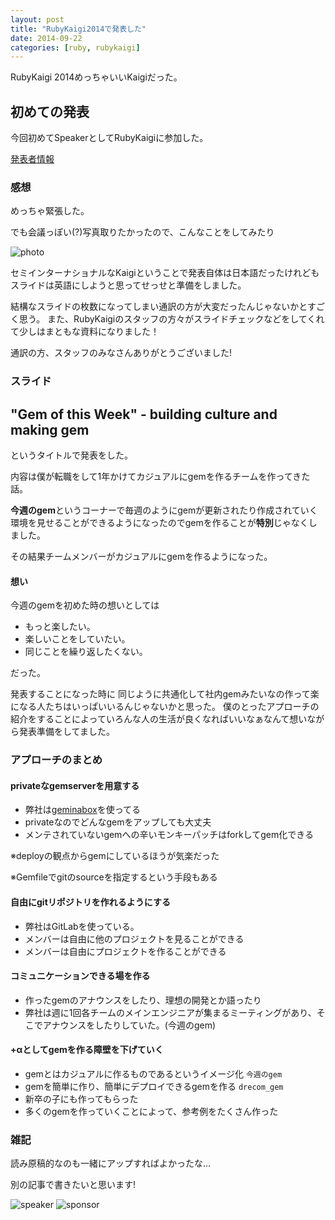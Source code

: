 ```yaml
---
layout: post
title: "RubyKaigi2014で発表した"
date: 2014-09-22
categories: [ruby, rubykaigi]
---
```


RubyKaigi 2014めっちゃいいKaigiだった。

 <!--more-->

## 初めての発表
今回初めてSpeakerとしてRubyKaigiに参加した。

[発表者情報](http://rubykaigi.org/2014/presentation/S-TakumiMiura)

### 感想
めっちゃ緊張した。

でも会議っぽい(?)写真取りたかったので、こんなことをしてみたり

![photo](http://photos-d.ak.instagram.com/hphotos-ak-xfa1/10654988_1524824864402355_142010473_n.jpg)

セミインターナショナルなKaigiということで発表自体は日本語だったけれどもスライドは英語にしようと思ってせっせと準備をしました。


結構なスライドの枚数になってしまい通訳の方が大変だったんじゃないかとすごく思う。
また、RubyKaigiのスタッフの方々がスライドチェックなどをしてくれて少しはまともな資料になりました！

通訳の方、スタッフのみなさんありがとうございました!

### スライド

<script async class="speakerdeck-embed" data-id="ed2e4fa0221e0132318076af556e37c5" data-ratio="1.33333333333333" src="//speakerdeck.com/assets/embed.js"></script>


## "Gem of this Week" - building culture and making gem
というタイトルで発表をした。

内容は僕が転職をして1年かけてカジュアルにgemを作るチームを作ってきた話。

**今週のgem**というコーナーで毎週のようにgemが更新されたり作成されていく環境を見せることができるようになったのでgemを作ることが**特別**じゃなくしました。

その結果チームメンバーがカジュアルにgemを作るようになった。

#### 想い
今週のgemを初めた時の想いとしては

- もっと楽したい。
- 楽しいことをしていたい。
- 同じことを繰り返したくない。

だった。

発表することになった時に
同じように共通化して社内gemみたいなの作って楽になる人たちはいっぱいいるんじゃないかと思った。
僕のとったアプローチの紹介をすることによっていろんな人の生活が良くなればいいなぁなんて想いながら発表準備をしてました。

### アプローチのまとめ
#### privateなgemserverを用意する
- 弊社は[geminabox](https://github.com/geminabox/geminabox)を使ってる
- privateなのでどんなgemをアップしても大丈夫
- メンテされていないgemへの辛いモンキーパッチはforkしてgem化できる

※deployの観点からgemにしているほうが気楽だった

※Gemfileでgitのsourceを指定するという手段もある

#### 自由にgitリポジトリを作れるようにする
- 弊社はGitLabを使っている。
- メンバーは自由に他のプロジェクトを見ることができる
- メンバーは自由にプロジェクトを作ることができる

#### コミュニケーションできる場を作る
- 作ったgemのアナウンスをしたり、理想の開発とか語ったり
- 弊社は週に1回各チームのメインエンジニアが集まるミーティングがあり、そこでアナウンスをしたりしていた。(今週のgem)

#### +αとしてgemを作る障壁を下げていく
- gemとはカジュアルに作るものであるというイメージ化 `今週のgem`
- gemを簡単に作り、簡単にデプロイできるgemを作る `drecom_gem`
- 新卒の子にも作ってもらった
- 多くのgemを作っていくことによって、参考例をたくさん作った

### 雑記
読み原稿的なのも一緒にアップすればよかったな...

別の記事で書きたいと思います!

![speaker](http://rubykaigi.org/2014/images/badge-for-speaker.png)
![sponsor](http://rubykaigi.org/2014/images/badge-for-official-sponsor.png)
